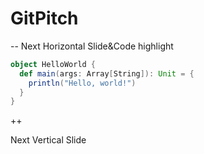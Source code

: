 # GitPitch

--
Next Horizontal Slide&Code highlight

```scala
object HelloWorld {
  def main(args: Array[String]): Unit = {
    println("Hello, world!")
  }
}
```
++

Next Vertical Slide
